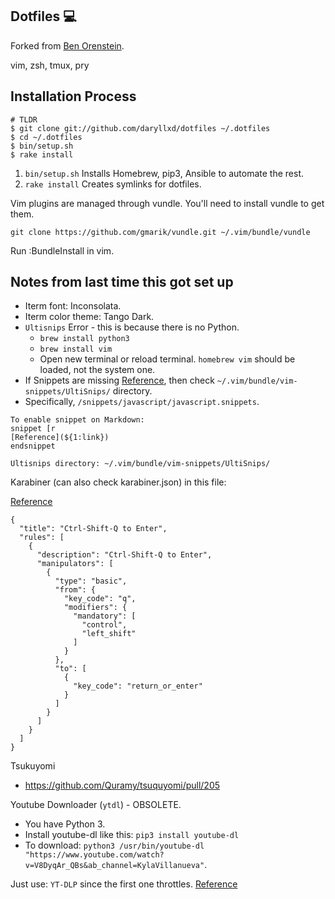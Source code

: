 ## Dotfiles :computer:

Forked from [Ben Orenstein](http://github.com/r00k).

vim, zsh, tmux, pry

## Installation Process

```shell
# TLDR
$ git clone git://github.com/daryllxd/dotfiles ~/.dotfiles
$ cd ~/.dotfiles
$ bin/setup.sh
$ rake install
```

1. `bin/setup.sh` Installs Homebrew, pip3, Ansible to automate the rest.
2. `rake install` Creates symlinks for dotfiles.

Vim plugins are managed through vundle. You'll need to install vundle to get them.

    git clone https://github.com/gmarik/vundle.git ~/.vim/bundle/vundle

Run :BundleInstall in vim.

## Notes from last time this got set up

- Iterm font: Inconsolata.
- Iterm color theme: Tango Dark.
- `Ultisnips` Error - this is because there is no Python.
  - `brew install python3`
  - `brew install vim`
  - Open new terminal or reload terminal. `homebrew vim` should be loaded, not the system one.
- If Snippets are missing [Reference](https://stackoverflow.com/questions/37511063/why-ultisnips-does-not-recognize-my-own-snippets), then check `~/.vim/bundle/vim-snippets/UltiSnips/` directory.
- Specifically, `/snippets/javascript/javascript.snippets`.

```
To enable snippet on Markdown:
snippet [r
[Reference](${1:link})
endsnippet
```

`Ultisnips directory: ~/.vim/bundle/vim-snippets/UltiSnips/`

Karabiner (can also check karabiner.json) in this file:

[Reference](https://github.com/pqrs-org/Karabiner-Elements/issues/1225#issuecomment-735239193)

```
{
  "title": "Ctrl-Shift-Q to Enter",
  "rules": [
    {
      "description": "Ctrl-Shift-Q to Enter",
      "manipulators": [
        {
          "type": "basic",
          "from": {
            "key_code": "q",
            "modifiers": {
              "mandatory": [
                "control",
                "left_shift"
              ]
            }
          },
          "to": [
            {
              "key_code": "return_or_enter"
            }
          ]
        }
      ]
    }
  ]
}
```

Tsukuyomi

- https://github.com/Quramy/tsuquyomi/pull/205

Youtube Downloader (`ytdl`) - OBSOLETE.

- You have Python 3.
- Install youtube-dl like this: `pip3 install youtube-dl`
- To download: `python3 /usr/bin/youtube-dl "https://www.youtube.com/watch?v=V8DyqAr_QBs&ab_channel=KylaVillanueva"`.

Just use: `YT-DLP` since the first one throttles. [Reference](https://github.com/yt-dlp/yt-dlp)
